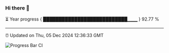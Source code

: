 ### Hi there 👋

⏳ Year progress { ███████████████████████████▁▁▁ } 92.77 %

---

⏰ Updated on Thu, 05 Dec 2024 12:36:33 GMT

![Progress Bar CI](https://github.com/liununu/liununu/workflows/Progress%20Bar%20CI/badge.svg)
